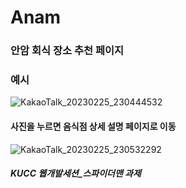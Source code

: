 # Anam

### 안암 회식 장소 추천 페이지
### 예시

![KakaoTalk_20230225_230444532](https://user-images.githubusercontent.com/102716945/221361286-10c09a94-d3b9-465b-993e-a1cacae2d6ce.png)

#### 사진을 누르면 음식점 상세 설명 페이지로 이동

![KakaoTalk_20230225_230532292](https://user-images.githubusercontent.com/102716945/221361290-46f9c815-6f2a-40f3-80c5-23fd2c7fe34e.png)


##### KUCC 웹개발세션_스파이더맨 과제

